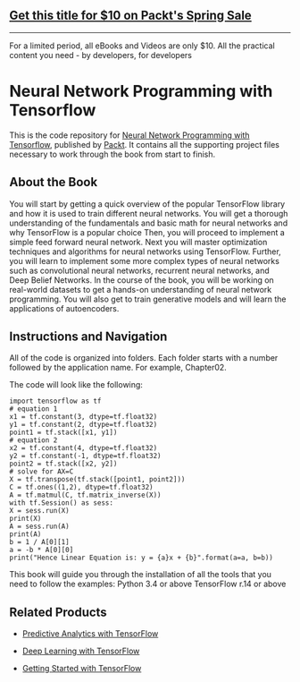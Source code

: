 ## [Get this title for $10 on Packt's Spring Sale](https://www.packt.com/B08018?utm_source=github&utm_medium=packt-github-repo&utm_campaign=spring_10_dollar_2022)
-----
For a limited period, all eBooks and Videos are only $10. All the practical content you need \- by developers, for developers

# Neural Network Programming with Tensorflow
This is the code repository for [Neural Network Programming with Tensorflow](https://www.packtpub.com/big-data-and-business-intelligence/neural-network-programming-tensorflow?utm_source=github&utm_medium=repository&utm_campaign=9781788390392), published by [Packt](https://www.packtpub.com/?utm_source=github). It contains all the supporting project files necessary to work through the book from start to finish.
## About the Book
You will start by getting a quick overview of the popular TensorFlow library and how it is used to train different neural networks. You will get a thorough understanding of the fundamentals and basic math for neural networks and why TensorFlow is a popular choice Then, you will proceed to implement a simple feed forward neural network. Next you will master optimization techniques and algorithms for neural networks using TensorFlow. Further, you will learn to implement some more complex types of neural networks such as convolutional neural networks, recurrent neural networks, and Deep Belief Networks. In the course of the book, you will be working on real-world datasets to get a hands-on understanding of neural network programming. You will also get to train generative models and will learn the applications of autoencoders.
## Instructions and Navigation
All of the code is organized into folders. Each folder starts with a number followed by the application name. For example, Chapter02.



The code will look like the following:
```
import tensorflow as tf
# equation 1
x1 = tf.constant(3, dtype=tf.float32)
y1 = tf.constant(2, dtype=tf.float32)
point1 = tf.stack([x1, y1])
# equation 2
x2 = tf.constant(4, dtype=tf.float32)
y2 = tf.constant(-1, dtype=tf.float32)
point2 = tf.stack([x2, y2])
# solve for AX=C
X = tf.transpose(tf.stack([point1, point2]))
C = tf.ones((1,2), dtype=tf.float32)
A = tf.matmul(C, tf.matrix_inverse(X))
with tf.Session() as sess:
X = sess.run(X)
print(X)
A = sess.run(A)
print(A)
b = 1 / A[0][1]
a = -b * A[0][0]
print("Hence Linear Equation is: y = {a}x + {b}".format(a=a, b=b))
```

This book will guide you through the installation of all the tools that you need to follow the
examples:
Python 3.4 or above
TensorFlow r.14 or above

## Related Products
* [Predictive Analytics with TensorFlow](https://www.packtpub.com/big-data-and-business-intelligence/predictive-analytics-tensorflow?utm_source=github&utm_medium=repository&utm_campaign=9781788398923)

* [Deep Learning with TensorFlow](https://www.packtpub.com/big-data-and-business-intelligence/deep-learning-tensorflow?utm_source=github&utm_medium=repository&utm_campaign=9781786469786)

* [Getting Started with TensorFlow](https://www.packtpub.com/big-data-and-business-intelligence/getting-started-tensorflow?utm_source=github&utm_medium=repository&utm_campaign=9781786468574)

